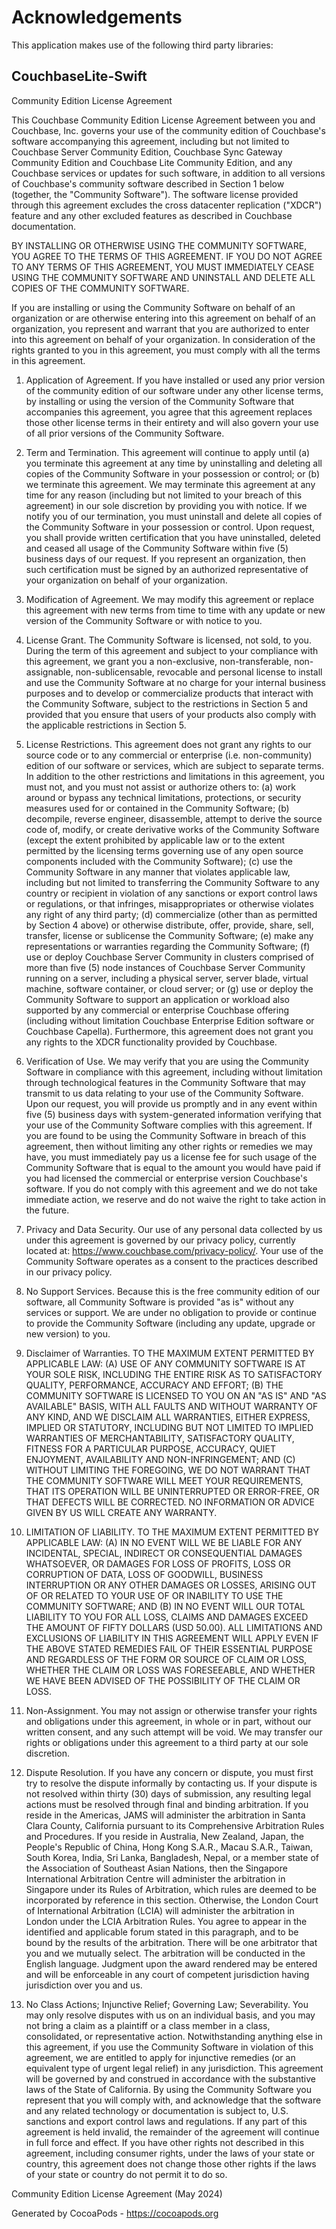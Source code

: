# Acknowledgements
This application makes use of the following third party libraries:

## CouchbaseLite-Swift

Community Edition License Agreement

This Couchbase Community Edition License Agreement between you and
Couchbase, Inc. governs your use of the community edition of Couchbase's
software accompanying this agreement, including but not limited to
Couchbase Server Community Edition, Couchbase Sync Gateway Community
Edition and Couchbase Lite Community Edition, and any Couchbase services
or updates for such software, in addition to all versions of Couchbase's
community software described in Section 1 below (together, the "Community
Software"). The software license provided through this agreement excludes
the cross datacenter replication ("XDCR") feature and any other excluded
features as described in Couchbase documentation.

BY INSTALLING OR OTHERWISE USING THE COMMUNITY SOFTWARE, YOU AGREE TO
THE TERMS OF THIS AGREEMENT. IF YOU DO NOT AGREE TO ANY TERMS OF THIS
AGREEMENT, YOU MUST IMMEDIATELY CEASE USING THE COMMUNITY SOFTWARE AND
UNINSTALL AND DELETE ALL COPIES OF THE COMMUNITY SOFTWARE.

If you are installing or using the Community Software on behalf of an
organization or are otherwise entering into this agreement on behalf of an
organization, you represent and warrant that you are authorized to enter
into this agreement on behalf of your organization.  In consideration
of the rights granted to you in this agreement, you must comply with
all the terms in this agreement.

1. Application of Agreement.
If you have installed or used any prior version of the community edition
of our software under any other license terms, by installing or using
the version of the Community Software that accompanies this agreement,
you agree that this agreement replaces those other license terms in
their entirety and will also govern your use of all prior versions of
the Community Software.

2. Term and Termination.
This agreement will continue to apply until (a) you terminate this
agreement at any time by uninstalling and deleting all copies of the
Community Software in your possession or control; or (b) we terminate
this agreement. We may terminate this agreement at any time for any
reason (including but not limited to your breach of this agreement)
in our sole discretion by providing you with notice. If we notify
you of our termination, you must uninstall and delete all copies of
the Community Software in your possession or control. Upon request,
you shall provide written certification that you have uninstalled,
deleted and ceased all usage of the Community Software within five (5)
business days of our request. If you represent an organization, then
such certification must be signed by an authorized representative of
your organization on behalf of your organization.

3. Modification of Agreement.
We may modify this agreement or replace this agreement with new terms
from time to time with any update or new version of the Community Software
or with notice to you.

4. License Grant.
The Community Software is licensed, not sold, to you.  During the term
of this agreement and subject to your compliance with this agreement,
we grant you a non-exclusive, non-transferable, non-assignable,
non-sublicensable, revocable and personal license to install and use the
Community Software at no charge for your internal business purposes and
to develop or commercialize products that interact with the Community
Software, subject to the restrictions in Section 5 and provided that
you ensure that users of your products also comply with the applicable
restrictions in Section 5.

5. License Restrictions.
This agreement does not grant any rights to our source code or to any
commercial or enterprise (i.e. non-community) edition of our software or
services, which are subject to separate terms. In addition to the other
restrictions and limitations in this agreement, you must not, and you must
not assist or authorize others to: (a) work around or bypass any technical
limitations, protections, or security measures used for or contained in
the Community Software; (b) decompile, reverse engineer, disassemble,
attempt to derive the source code of, modify, or create derivative works
of the Community Software (except the extent prohibited by applicable
law or to the extent permitted by the licensing terms governing use of
any open source components included with the Community Software); (c)
use the Community Software in any manner that violates applicable law,
including but not limited to transferring the Community Software to any
country or recipient in violation of any sanctions or export control
laws or regulations, or that infringes, misappropriates or otherwise
violates any right of any third party; (d) commercialize (other than as
permitted by Section 4 above) or otherwise distribute, offer, provide,
share, sell, transfer, license or sublicense the Community Software; (e)
make any representations or warranties regarding the Community Software;
(f) use or deploy Couchbase Server Community in clusters comprised of
more than five (5) node instances of Couchbase Server Community running
on a server, including a physical server, server blade, virtual machine,
software container, or cloud server; or (g) use or deploy the Community
Software to support an application or workload also supported by any
commercial or enterprise Couchbase offering (including without limitation
Couchbase Enterprise Edition software or Couchbase Capella). Furthermore,
this agreement does not grant you any rights to the XDCR functionality
provided by Couchbase.

6. Verification of Use.
We may verify that you are using the Community Software in compliance
with this agreement, including without limitation through technological
features in the Community Software that may transmit to us data relating
to your use of the Community Software. Upon our request, you will
provide us promptly and in any event within five (5) business days with
system-generated information verifying that your use of the Community
Software complies with this agreement. If you are found to be using the
Community Software in breach of this agreement, then without limiting
any other rights or remedies we may have, you must immediately pay us
a license fee for such usage of the Community Software that is equal
to the amount you would have paid if you had licensed the commercial
or enterprise version Couchbase's software.  If you do not comply with
this agreement and we do not take immediate action, we reserve and do
not waive the right to take action in the future.

7. Privacy and Data Security.
Our use of any personal data collected by us under this
agreement is governed by our privacy policy, currently located at:
https://www.couchbase.com/privacy-policy/. Your use of the Community
Software operates as a consent to the practices described in our privacy
policy.

8. No Support Services.
Because this is the free community edition of our software, all Community
Software is provided "as is" without any services or support.  We are
under no obligation to provide or continue to provide the Community
Software (including any update, upgrade or new version) to you.

9. Disclaimer of Warranties.
TO THE MAXIMUM EXTENT PERMITTED BY APPLICABLE LAW: (A) USE OF ANY
COMMUNITY SOFTWARE IS AT YOUR SOLE RISK, INCLUDING THE ENTIRE RISK
AS TO SATISFACTORY QUALITY, PERFORMANCE, ACCURACY AND EFFORT; (B) THE
COMMUNITY SOFTWARE IS LICENSED TO YOU ON AN "AS IS" AND "AS AVAILABLE"
BASIS, WITH ALL FAULTS AND WITHOUT WARRANTY OF ANY KIND, AND WE DISCLAIM
ALL WARRANTIES, EITHER EXPRESS, IMPLIED OR STATUTORY, INCLUDING BUT NOT
LIMITED TO IMPLIED WARRANTIES OF MERCHANTABILITY, SATISFACTORY QUALITY,
FITNESS FOR A PARTICULAR PURPOSE, ACCURACY, QUIET ENJOYMENT, AVAILABILITY
AND NON-INFRINGEMENT; AND (C) WITHOUT LIMITING THE FOREGOING, WE DO NOT
WARRANT THAT THE COMMUNITY SOFTWARE WILL MEET YOUR REQUIREMENTS, THAT ITS
OPERATION WILL BE UNINTERRUPTED OR ERROR-FREE, OR THAT DEFECTS WILL BE
CORRECTED. NO INFORMATION OR ADVICE GIVEN BY US WILL CREATE ANY WARRANTY.

10. LIMITATION OF LIABILITY.
TO THE MAXIMUM EXTENT PERMITTED BY APPLICABLE LAW: (A) IN NO EVENT WILL WE
BE LIABLE FOR ANY INCIDENTAL, SPECIAL, INDIRECT OR CONSEQUENTIAL DAMAGES
WHATSOEVER, OR DAMAGES FOR LOSS OF PROFITS, LOSS OR CORRUPTION OF DATA,
LOSS OF GOODWILL, BUSINESS INTERRUPTION OR ANY OTHER DAMAGES OR LOSSES,
ARISING OUT OF OR RELATED TO YOUR USE OF OR INABILITY TO USE THE COMMUNITY
SOFTWARE; AND (B) IN NO EVENT WILL OUR TOTAL LIABILITY TO YOU FOR ALL
LOSS, CLAIMS AND DAMAGES EXCEED THE AMOUNT OF FIFTY DOLLARS (USD 50.00).
ALL LIMITATIONS AND EXCLUSIONS OF LIABILITY IN THIS AGREEMENT WILL APPLY
EVEN IF THE ABOVE STATED REMEDIES FAIL OF THEIR ESSENTIAL PURPOSE AND
REGARDLESS OF THE FORM OR SOURCE OF CLAIM OR LOSS, WHETHER THE CLAIM OR
LOSS WAS FORESEEABLE, AND WHETHER WE HAVE BEEN ADVISED OF THE POSSIBILITY
OF THE CLAIM OR LOSS.

11. Non-Assignment.
You may not assign or otherwise transfer your rights and obligations under
this agreement, in whole or in part, without our written consent, and
any such attempt will be void. We may transfer our rights or obligations
under this agreement to a third party at our sole discretion.

12. Dispute Resolution.
If you have any concern or dispute, you must first try to resolve the
dispute informally by contacting us. If your dispute is not resolved
within thirty (30) days of submission, any resulting legal actions
must be resolved through final and binding arbitration. If you reside
in the Americas, JAMS will administer the arbitration in Santa Clara
County, California pursuant to its Comprehensive Arbitration Rules
and Procedures. If you reside in Australia, New Zealand, Japan, the
People's Republic of China, Hong Kong S.A.R., Macau S.A.R., Taiwan,
South Korea, India, Sri Lanka, Bangladesh, Nepal, or a member state
of the Association of Southeast Asian Nations, then the Singapore
International Arbitration Centre will administer the arbitration in
Singapore under its Rules of Arbitration, which rules are deemed to be
incorporated by reference in this section. Otherwise, the London Court
of International Arbitration (LCIA) will administer the arbitration in
London under the LCIA Arbitration Rules. You agree to appear in the
identified and applicable forum stated in this paragraph, and to be
bound by the results of the arbitration.  There will be one arbitrator
that you and we mutually select. The arbitration will be conducted in
the English language. Judgment upon the award rendered may be entered
and will be enforceable in any court of competent jurisdiction having
jurisdiction over you and us.

13. No Class Actions; Injunctive Relief; Governing Law; Severability.
You may only resolve disputes with us on an individual basis, and you
may not bring a claim as a plaintiff or a class member in a class,
consolidated, or representative action. Notwithstanding anything else
in this agreement, if you use the Community Software in violation of
this agreement, we are entitled to apply for injunctive remedies (or
an equivalent type of urgent legal relief) in any jurisdiction. This
agreement will be governed by and construed in accordance with the
substantive laws of the State of California. By using the Community
Software you represent that you will comply with, and acknowledge that
the software and any related technology or documentation is subject
to, U.S. sanctions and export control laws and regulations. If any
part of this agreement is held invalid, the remainder of the agreement
will continue in full force and effect.  If you have other rights not
described in this agreement, including consumer rights, under the laws
of your state or country, this agreement does not change those other
rights if the laws of your state or country do not permit it to do so.

Community Edition License Agreement (May 2024)

Generated by CocoaPods - https://cocoapods.org
